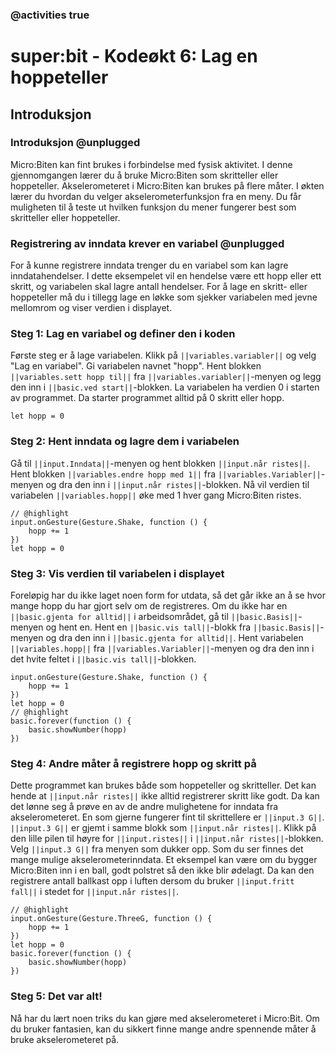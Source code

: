 ### @activities true

# super:bit - Kodeøkt 6: Lag en hoppeteller 
## Introduksjon
### Introduksjon @unplugged

Micro:Biten kan fint brukes i forbindelse med fysisk aktivitet.
I denne gjennomgangen lærer du å bruke Micro:Biten som skritteller eller hoppeteller.
Akselerometeret i Micro:Biten kan brukes på flere måter.
I økten lærer du hvordan du velger akselerometerfunksjon fra en meny.
Du får muligheten til å teste ut hvilken funksjon du mener fungerer best som skritteller eller hoppeteller.

### Registrering av inndata krever en variabel @unplugged

For å kunne registrere inndata trenger du en variabel som kan lagre inndatahendelser.
I dette eksempelet vil en hendelse være ett hopp eller ett skritt, og variabelen skal lagre antall hendelser.
For å lage en skritt- eller hoppeteller må du i tillegg lage en løkke som sjekker variabelen med jevne mellomrom og viser verdien i displayet.

### Steg 1: Lag en variabel og definer den i koden

Første steg er å lage variabelen.
Klikk på ``||variables.variabler||`` og velg "Lag en variabel". Gi variabelen navnet "hopp".
Hent blokken ``||variables.sett hopp til||`` fra ``||variables.variabler||``-menyen og legg den inn i ``||basic.ved start||``-blokken.
La variabelen ha verdien 0 i starten av programmet.
Da starter programmet alltid på 0 skritt eller hopp.

```blocks
let hopp = 0
```

### Steg 2: Hent inndata og lagre dem i variabelen

Gå til ``||input.Inndata||``-menyen og hent blokken ``||input.når ristes||``.
Hent blokken ``||variables.endre hopp med 1||`` fra ``||variables.Variabler||``-menyen og dra den inn i ``||input.når ristes||``-blokken.
Nå vil verdien til variabelen ``||variables.hopp||`` øke med 1 hver gang Micro:Biten ristes.

```blocks
// @highlight
input.onGesture(Gesture.Shake, function () {
    hopp += 1
})
let hopp = 0
```

### Steg 3: Vis verdien til variabelen i displayet

Foreløpig har du ikke laget noen form for utdata, så det går ikke an å se hvor mange hopp du har gjort selv om de registreres.
Om du ikke har en ``||basic.gjenta for alltid||`` i arbeidsområdet, gå til ``||basic.Basis||``-menyen og hent en.
Hent en ``||basic.vis tall||``-blokk fra ``||basic.Basis||``-menyen og dra den inn i ``||basic.gjenta for alltid||``.
Hent variabelen ``||variables.hopp||`` fra ``||variables.Variabler||``-menyen og dra den inn i det hvite feltet i ``||basic.vis tall||``-blokken.

```blocks
input.onGesture(Gesture.Shake, function () {
    hopp += 1
})
let hopp = 0
// @highlight
basic.forever(function () {
    basic.showNumber(hopp)
})
```

### Steg 4: Andre måter å registrere hopp og skritt på

Dette programmet kan brukes både som hoppeteller og skritteller.
Det kan hende at ``||input.når ristes||`` ikke alltid registrerer skritt like godt.
Da kan det lønne seg å prøve en av de andre mulighetene for inndata fra akselerometeret.
En som gjerne fungerer fint til skrittellere er ``||input.3 G||``.
``||input.3 G||`` er gjemt i samme blokk som ``||input.når ristes||``.
Klikk på den lille pilen til høyre for ``||input.ristes||`` i ``||input.når ristes||``-blokken.
Velg ``||input.3 G||`` fra menyen som dukker opp.
Som du ser finnes det mange mulige akselerometerinndata.
Et eksempel kan være om du bygger Micro:Biten inn i en ball, godt polstret så den ikke blir ødelagt.
Da kan den registrere antall ballkast opp i luften dersom du bruker ``||input.fritt fall||`` i stedet for ``||input.når ristes||``.

```blocks
// @highlight
input.onGesture(Gesture.ThreeG, function () {
    hopp += 1
})
let hopp = 0
basic.forever(function () {
    basic.showNumber(hopp)
})
```

### Steg 5: Det var alt!

Nå har du lært noen triks du kan gjøre med akselerometeret i Micro:Bit.
Om du bruker fantasien, kan du sikkert finne mange andre spennende måter å bruke akselerometeret på.

<script src="https://makecode.com/gh-pages-embed.js"></script><script>makeCodeRender("{{ site.makecode.home_url }}", "{{ site.github.owner_name }}/{{ site.github.repository_name }}");</script>
